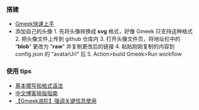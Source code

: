 ### 搭建

 - [Gmeek快速上手](https://blog.meekdai.com/post/Gmeek-kuai-su-shang-shou.html)
 - 添加自己的头像
        1. 先将头像转换成 **svg** 格式，好像 Gmeek 只支持这种格式
        2. 把头像文件上传到 github 仓库内
        3. 打开头像文件页，将地址栏中的 “**blob**” 更改为 "**raw**" 并复制更改后的链接
        4. 粘贴刚刚复制的内容到 config.json 的 "avatarUrl" 后
        5. Action>build Gmeek>Run workflow

### 使用 tips
-  [基本撰写和格式语法](https://docs.github.com/zh/get-started/writing-on-github/getting-started-with-writing-and-formatting-on-github/basic-writing-and-formatting-syntax)
- [中文博客排版指南](https://github.com/qianguyihao/document-guide)
- [【Gmeek进阶】强调关键信息使用](https://blog.meekdai.com/post/%E3%80%90Gmeek-jin-jie-%E3%80%91-qiang-diao-guan-jian-xin-xi-shi-yong.html)
